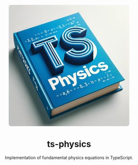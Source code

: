 <p align="center">
<img src="src/assets/ts-physics-log.jpg" height="400" style="border-radius: 8px;">
</p>

<h1 align="center">
ts-physics
</h1>

<p align="center">
Implementation of fundamental physics equations in TypeScript.
<p>

